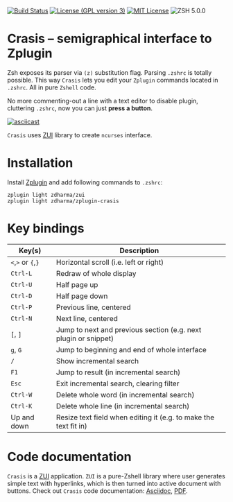 [![Build Status](https://travis-ci.org/zdharma/zplugin-crasis.svg?branch=master)](https://travis-ci.org/zdharma/zplugin-crasis)
[![License (GPL version 3)](https://img.shields.io/badge/license-GNU%20GPL%20version%203-blue.svg?style=flat-square)](./LICENSE)
[![MIT License](https://img.shields.io/badge/license-MIT-blue.svg?style=flat-square)](./LICENSE)
![ZSH 5.0.0](https://img.shields.io/badge/zsh-v5.0.0-orange.svg?style=flat-square)

# Crasis – semigraphical interface to Zplugin

Zsh exposes its parser via `(z)` substitution flag. Parsing `.zshrc` is totally possible.
This way `Crasis` lets you edit your `Zplugin` commands located in `.zshrc`. All in pure
`Zshell` code.

No more commenting-out a line with a text editor to disable plugin, cluttering `.zshrc`,
now you can just **press a button**.

[![asciicast](https://asciinema.org/a/147225.png)](https://asciinema.org/a/147225)

`Crasis` uses [ZUI](http://github.com/zdharma/zui/) library to create `ncurses` interface.

# Installation

Install [Zplugin](https://github.com/zdharma/zplugin) and add following commands to `.zshrc`:

```
zplugin light zdharma/zui
zplugin light zdharma/zplugin-crasis
```

# Key bindings

| Key(s) | Description |
|--------|-------------|
| `<`,`>` or `{`,`}` | Horizontal scroll (i.e. left or right)   |
| `Ctrl-L` | Redraw of whole display                            |
| `Ctrl-U` | Half page up                                       |
| `Ctrl-D` | Half page down                                     |
| `Ctrl-P` | Previous line, centered                            |
| `Ctrl-N` | Next line, centered                                |
| `[`, `]` | Jump to next and previous section (e.g. next plugin or snippet) |
| `g`, `G` | Jump to beginning and end of whole interface       |
| `/`      | Show incremental search                            |
| `F1`     | Jump to result (in incremental search)             |
| `Esc`    | Exit incremental search, clearing filter           |
| `Ctrl-W` | Delete whole word (in incremental search)          |
| `Ctrl-K` | Delete whole line (in incremental search)          |
| Up and down | Resize text field when editing it (e.g. to make the text fit in) |

# Code documentation

`Crasis` is a [ZUI](http://github.com/zdharma/zui/) application. `ZUI` is a pure-Zshell library
where user generates simple text with hyperlinks, which is then turned into active document with
buttons. Check out `Crasis` code documentation:
[Asciidoc](https://github.com/zdharma/zplugin-crasis/blob/master/zsdoc/crasis.adoc),
[PDF](http://zdharma.org/zplugin-crasis/crasis.pdf).
